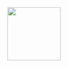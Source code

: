 <html>
<html lang="en">
<style>
img {
    width: 120px;
}

</style>
 
<body>
    <img src="https://upload.wikimedia.org/wikipedia/commons/thumb/6/61/HTML5_logo_and_wordmark.svg/1024px-HTML5_logo_and_wordmark.svg.png" />
    
</body>
</html>

